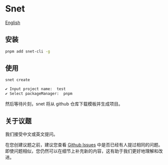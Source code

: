 # Snet

[English](docs/readme/README_EN.md)

## 安装

```sh
pnpm add snet-cli -g
```

## 使用
```sh
snet create

✔ Input project name:  test
✔ Select packageManager:  pnpm
```
然后等待片刻，snet 将从 github 仓库下载模板并生成项目。

## 关于议题
我们接受中文或英文提问。

在您创建议题之前，建议您查看 [Github Issues](https://github.com/snroe/snet/issues) 中是否已经有人提过相同的问题。即使问题相似，您仍然可以在细节上补充新的内容，这有助于我们更好地理解和改进。

